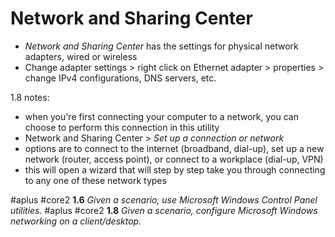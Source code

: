 # Network and Sharing Center

- *Network and Sharing Center* has the settings for physical network adapters, wired or wireless
- Change adapter settings > right click on Ethernet adapter > properties > change IPv4 configurations, DNS servers, etc.

1.8 notes:
- when you're first connecting your computer to a network, you can choose to perform this connection in this utility
- Network and Sharing Center > *Set up a connection or network*
- options are to connect to the internet (broadband, dial-up), set up a new network (router, access point), or connect to a workplace (dial-up, VPN)
- this will open a wizard that will step by step take you through connecting to any one of these network types

#aplus #core2 **1.6** *Given a scenario, use Microsoft Windows Control Panel utilities.*
#aplus #core2 **1.8** *Given a scenario, configure Microsoft Windows networking on a client/desktop.*
